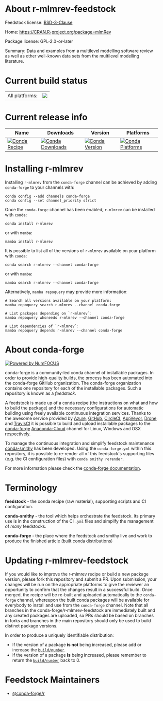 About r-mlmrev-feedstock
========================

Feedstock license: [BSD-3-Clause](https://github.com/conda-forge/r-mlmrev-feedstock/blob/main/LICENSE.txt)

Home: https://CRAN.R-project.org/package=mlmRev

Package license: GPL-2.0-or-later

Summary: Data and examples from a multilevel modelling software review as well as other well-known data sets from the multilevel modelling literature.

Current build status
====================


<table><tr><td>All platforms:</td>
    <td>
      <a href="https://dev.azure.com/conda-forge/feedstock-builds/_build/latest?definitionId=4246&branchName=main">
        <img src="https://dev.azure.com/conda-forge/feedstock-builds/_apis/build/status/r-mlmrev-feedstock?branchName=main">
      </a>
    </td>
  </tr>
</table>

Current release info
====================

| Name | Downloads | Version | Platforms |
| --- | --- | --- | --- |
| [![Conda Recipe](https://img.shields.io/badge/recipe-r--mlmrev-green.svg)](https://anaconda.org/conda-forge/r-mlmrev) | [![Conda Downloads](https://img.shields.io/conda/dn/conda-forge/r-mlmrev.svg)](https://anaconda.org/conda-forge/r-mlmrev) | [![Conda Version](https://img.shields.io/conda/vn/conda-forge/r-mlmrev.svg)](https://anaconda.org/conda-forge/r-mlmrev) | [![Conda Platforms](https://img.shields.io/conda/pn/conda-forge/r-mlmrev.svg)](https://anaconda.org/conda-forge/r-mlmrev) |

Installing r-mlmrev
===================

Installing `r-mlmrev` from the `conda-forge` channel can be achieved by adding `conda-forge` to your channels with:

```
conda config --add channels conda-forge
conda config --set channel_priority strict
```

Once the `conda-forge` channel has been enabled, `r-mlmrev` can be installed with `conda`:

```
conda install r-mlmrev
```

or with `mamba`:

```
mamba install r-mlmrev
```

It is possible to list all of the versions of `r-mlmrev` available on your platform with `conda`:

```
conda search r-mlmrev --channel conda-forge
```

or with `mamba`:

```
mamba search r-mlmrev --channel conda-forge
```

Alternatively, `mamba repoquery` may provide more information:

```
# Search all versions available on your platform:
mamba repoquery search r-mlmrev --channel conda-forge

# List packages depending on `r-mlmrev`:
mamba repoquery whoneeds r-mlmrev --channel conda-forge

# List dependencies of `r-mlmrev`:
mamba repoquery depends r-mlmrev --channel conda-forge
```


About conda-forge
=================

[![Powered by
NumFOCUS](https://img.shields.io/badge/powered%20by-NumFOCUS-orange.svg?style=flat&colorA=E1523D&colorB=007D8A)](https://numfocus.org)

conda-forge is a community-led conda channel of installable packages.
In order to provide high-quality builds, the process has been automated into the
conda-forge GitHub organization. The conda-forge organization contains one repository
for each of the installable packages. Such a repository is known as a *feedstock*.

A feedstock is made up of a conda recipe (the instructions on what and how to build
the package) and the necessary configurations for automatic building using freely
available continuous integration services. Thanks to the awesome service provided by
[Azure](https://azure.microsoft.com/en-us/services/devops/), [GitHub](https://github.com/),
[CircleCI](https://circleci.com/), [AppVeyor](https://www.appveyor.com/),
[Drone](https://cloud.drone.io/welcome), and [TravisCI](https://travis-ci.com/)
it is possible to build and upload installable packages to the
[conda-forge](https://anaconda.org/conda-forge) [Anaconda-Cloud](https://anaconda.org/)
channel for Linux, Windows and OSX respectively.

To manage the continuous integration and simplify feedstock maintenance
[conda-smithy](https://github.com/conda-forge/conda-smithy) has been developed.
Using the ``conda-forge.yml`` within this repository, it is possible to re-render all of
this feedstock's supporting files (e.g. the CI configuration files) with ``conda smithy rerender``.

For more information please check the [conda-forge documentation](https://conda-forge.org/docs/).

Terminology
===========

**feedstock** - the conda recipe (raw material), supporting scripts and CI configuration.

**conda-smithy** - the tool which helps orchestrate the feedstock.
                   Its primary use is in the construction of the CI ``.yml`` files
                   and simplify the management of *many* feedstocks.

**conda-forge** - the place where the feedstock and smithy live and work to
                  produce the finished article (built conda distributions)


Updating r-mlmrev-feedstock
===========================

If you would like to improve the r-mlmrev recipe or build a new
package version, please fork this repository and submit a PR. Upon submission,
your changes will be run on the appropriate platforms to give the reviewer an
opportunity to confirm that the changes result in a successful build. Once
merged, the recipe will be re-built and uploaded automatically to the
`conda-forge` channel, whereupon the built conda packages will be available for
everybody to install and use from the `conda-forge` channel.
Note that all branches in the conda-forge/r-mlmrev-feedstock are
immediately built and any created packages are uploaded, so PRs should be based
on branches in forks and branches in the main repository should only be used to
build distinct package versions.

In order to produce a uniquely identifiable distribution:
 * If the version of a package **is not** being increased, please add or increase
   the [``build/number``](https://docs.conda.io/projects/conda-build/en/latest/resources/define-metadata.html#build-number-and-string).
 * If the version of a package **is** being increased, please remember to return
   the [``build/number``](https://docs.conda.io/projects/conda-build/en/latest/resources/define-metadata.html#build-number-and-string)
   back to 0.

Feedstock Maintainers
=====================

* [@conda-forge/r](https://github.com/conda-forge/r/)

